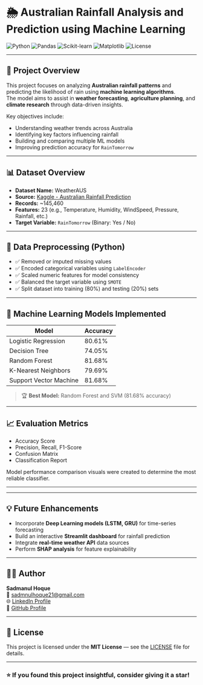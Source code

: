 # 🌦️ Australian Rainfall Analysis and Prediction using Machine Learning

![Python](https://img.shields.io/badge/Python-3.9%2B-blue.svg)
![Pandas](https://img.shields.io/badge/Library-Pandas-yellow.svg)
![Scikit-learn](https://img.shields.io/badge/Machine%20Learning-ScikitLearn-orange.svg)
![Matplotlib](https://img.shields.io/badge/Visualization-Matplotlib-green.svg)
![License](https://img.shields.io/badge/License-MIT-green.svg)

---

## 📖 Project Overview

This project focuses on analyzing **Australian rainfall patterns** and predicting the likelihood of rain using **machine learning algorithms**.  
The model aims to assist in **weather forecasting**, **agriculture planning**, and **climate research** through data-driven insights.

Key objectives include:

- Understanding weather trends across Australia  
- Identifying key factors influencing rainfall  
- Building and comparing multiple ML models  
- Improving prediction accuracy for `RainTomorrow`  

---

## 📊 Dataset Overview

- **Dataset Name:** WeatherAUS  
- **Source:** [Kaggle - Australian Rainfall Prediction](https://www.kaggle.com/datasets/jsphyg/weather-dataset-rattle-package)  
- **Records:** ~145,460  
- **Features:** 23 (e.g., Temperature, Humidity, WindSpeed, Pressure, Rainfall, etc.)  
- **Target Variable:** `RainTomorrow` (Binary: Yes / No)

---

## 🧹 Data Preprocessing (Python)

- ✅ Removed or imputed missing values  
- ✅ Encoded categorical variables using `LabelEncoder`  
- ✅ Scaled numeric features for model consistency  
- ✅ Balanced the target variable using `SMOTE`  
- ✅ Split dataset into training (80%) and testing (20%) sets  

---

## 🤖 Machine Learning Models Implemented

| Model | Accuracy |
|-------|-----------|
| Logistic Regression | 80.61% |
| Decision Tree | 74.05% |
| Random Forest | 81.68% |
| K-Nearest Neighbors | 79.69% |
| Support Vector Machine | 81.68% |

> 🏆 **Best Model:** Random Forest and SVM (81.68% accuracy)

---

## 📈 Evaluation Metrics

- Accuracy Score  
- Precision, Recall, F1-Score  
- Confusion Matrix  
- Classification Report

Model performance comparison visuals were created to determine the most reliable classifier.

---







---

## 💡 Future Enhancements

- Incorporate **Deep Learning models (LSTM, GRU)** for time-series forecasting  
- Build an interactive **Streamlit dashboard** for rainfall prediction  
- Integrate **real-time weather API** data sources  
- Perform **SHAP analysis** for feature explainability  

---

## 👨‍💻 Author

**Sadmanul Hoque**  
📧 sadmnulhoque21@gmail.com  
🌐 [LinkedIn Profile](https://www.linkedin.com/in/sadmanul-hoque/)  
💾 [GitHub Profile](https://github.com/masterArnob)

---

## 📜 License

This project is licensed under the **MIT License** — see the [LICENSE](LICENSE) file for details.

---

### ⭐ If you found this project insightful, consider giving it a star!
